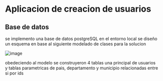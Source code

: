 # Aplicacion de creacion de usuarios
## Base de datos 
se implemento una base de datos postgreSQL en el entorno local se diseño un esquema en base al siguiente modelado de clases para la solucion 

![image](https://github.com/user-attachments/assets/a559eee3-c758-4b0a-ab92-e9fbc46a90e6)

obedeciendo al modelo se construyeron  4 tablas una principal de usuarios y tablas parametricas de pais, departamento y municipio relacionadas entre si por ids
